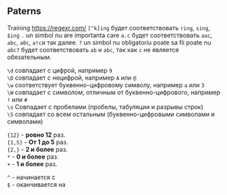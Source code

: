 ## Paterns
Training https://regexr.com/
`[^k]ing` будет соответствовать `ring`, `sing`, `$ing`
`.` un simbol  nu are importanta care
`a.c` будет соответствовать `aac`, `abc`, `a0c`, `a!c`и так далее.
`?` un simbol nu obligatoriu poate sa fii poate nu 
`abc?` будет соответствовать `ab` и `abc`, так как `c` не является обязательным.

`\d` совпадает с цифрой, например `9`  
`\D` совпадает с нецифрой, например `A` или `@`  
`\w` соответствует буквенно-цифровому символу, например `a` или `3`  
`\W` совпадает с символом, отличным от буквенно-цифрового, например `!` или `#`  
`\s` Совпадает с пробелами (пробелы, табуляции и разрывы строк)  
`\S` совпадает со всем остальным (буквенно-цифровыми символами и символами)

`{12}` - **ровно 12** раз.  
`{1,5}` - **От 1 до 5** раз.  
`{2,}` - **2 и более** раз.  
`*` - **0 и более** раз.  
`+` - **1 и более** раз.

`^` - начинается с  
`$` - оканчивается на